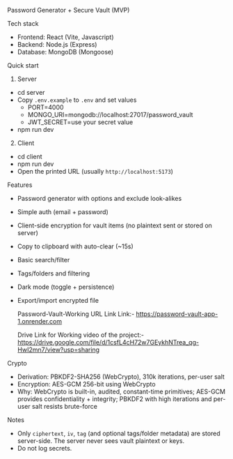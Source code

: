 Password Generator + Secure Vault (MVP)

Tech stack

- Frontend: React (Vite, Javascript)
- Backend: Node.js (Express)
- Database: MongoDB (Mongoose)

Quick start

1) Server

- cd server
- Copy `.env.example` to `.env` and set values
  - PORT=4000
  - MONGO_URI=mongodb://localhost:27017/password_vault
  - JWT_SECRET=use your secret value
- npm run dev

2) Client

- cd client
- npm run dev
- Open the printed URL (usually `http://localhost:5173`)

Features

- Password generator with options and exclude look-alikes
- Simple auth (email + password)
- Client-side encryption for vault items (no plaintext sent or stored on server)
- Copy to clipboard with auto-clear (~15s)
- Basic search/filter
- Tags/folders and filtering
- Dark mode (toggle + persistence)
- Export/import encrypted file

  Password-Vault-Working URL Link
  Link:- https://password-vault-app-1.onrender.com

  Drive Link for Working video of the project:- https://drive.google.com/file/d/1csfL4cH72w7GEykhNTrea_qg-HwI2mn7/view?usp=sharing

Crypto

- Derivation: PBKDF2-SHA256 (WebCrypto), 310k iterations, per-user salt
- Encryption: AES-GCM 256-bit using WebCrypto
- Why: WebCrypto is built-in, audited, constant-time primitives; AES-GCM provides confidentiality + integrity; PBKDF2 with high iterations and per-user salt resists brute-force

Notes

- Only `ciphertext`, `iv`, `tag` (and optional tags/folder metadata) are stored server-side. The server never sees vault plaintext or keys.
- Do not log secrets.

